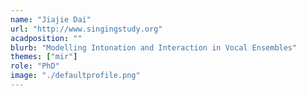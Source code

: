 ```yaml
---
name: "Jiajie Dai"
url: "http://www.singingstudy.org"
acadposition: ""
blurb: "Modelling Intonation and Interaction in Vocal Ensembles"
themes: ["mir"]
role: "PhD"
image: "./defaultprofile.png"
---
```

